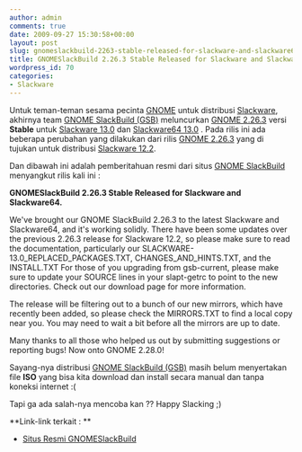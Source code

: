 ```yaml
---
author: admin
comments: true
date: 2009-09-27 15:30:58+00:00
layout: post
slug: gnomeslackbuild-2263-stable-released-for-slackware-and-slackware64
title: GNOMESlackBuild 2.26.3 Stable Released for Slackware and Slackware64
wordpress_id: 70
categories:
- Slackware
---
```


Untuk teman-teman sesama pecinta [GNOME](http://www.gnome.org/) untuk distribusi [Slackware](http://slackware.com/), akhirnya team [GNOME SlackBuild (GSB)](http://gnomeslackbuild.org/) meluncurkan [GNOME  2.26.3](http://www.gnome.org/) versi **Stable** untuk [Slackware 13.0](http://slackware.com/) dan [Slackware64 13.0](http://slackware.com/) . Pada rilis ini ada beberapa perubahan yang dilakukan dari rilis [GNOME  2.26.3](http://www.gnome.org/) yang di tujukan untuk distribusi [Slackware 12.2](http://slackware.com/).

Dan dibawah ini adalah pemberitahuan resmi dari situs [GNOME SlackBuild](http://gnomeslackbuild.org/) menyangkut rilis kali ini :


> 
**GNOMESlackBuild 2.26.3 Stable Released for Slackware and Slackware64.**

We've brought our GNOME SlackBuild 2.26.3 to the latest Slackware and
Slackware64, and it's working solidly.  There have been some updates over the
previous 2.26.3 release for Slackware 12.2, so please make sure to read the
documentation, particularly our SLACKWARE-13.0_REPLACED_PACKAGES.TXT,
CHANGES_AND_HINTS.TXT, and the INSTALL.TXT  For those of you upgrading from
gsb-current, please make sure to update your SOURCE lines in your slapt-getrc to
point to the new directories.  Check out our download
page for more information.


The release will be filtering out to a bunch of our new mirrors, which have
recently been added, so please check the MIRRORS.TXT to find a local copy near
you.  You may need to wait a bit before all the mirrors are up to date.


Many thanks to all those who helped us out by submitting suggestions or
reporting bugs! Now onto GNOME 2.28.0!




Sayang-nya distribusi [GNOME SlackBuild (GSB)](http://gnomeslackbuild.org/) masih belum menyertakan file **ISO** yang bisa kita download dan install secara manual dan tanpa koneksi internet  :(

Tapi ga ada salah-nya mencoba kan ?? Happy Slacking ;)

**Link-link terkait : **
- [Situs Resmi GNOMESlackBuild](http://gnomeslackbuild.org/)
